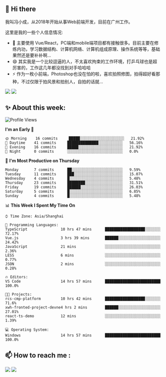## 👋 Hi there

我叫冯小成，从2018年开始从事Web前端开发，目前在广州工作。

这里是我的一些个人信息情况:

- 🌱 主要使用 Vue/React，PC端和mobile端项目都有接触很多。目前主要在修练内功，学习数据结构、计算机网络、计算机组成原理、操作系统等等，基础果然还是要补补啊...
- 😄 其实我是一个比较逗逼的人，不太喜欢拘束的工作环境，打乒乓球也是超厉害的，工作这几年都没找到对手哈哈哈
- ⚡ 作为一枚小前端，Photoshop也没在怕的啦，喜欢拍照修图，拍得超好看那种，不过仅限于拍风景和拍别人，自拍的话就...

![](https://github-readme-stats.vercel.app/api?username=fxpixels&theme=graywhite&hide_border=true)
![](https://github-readme-stats.vercel.app/api/top-langs/?username=fxpixels&hide_border=true&layout=compact)

<!--
<img src="https://github-readme-stats.vercel.app/api?username=fxpixels&theme=graywhite&hide_border=true" width="500" alt=""/>
<img src="https://github-readme-stats.vercel.app/api/top-langs/?username=fxpixels&hide_border=true&layout=compact" width="300" alt=""/>
-->
## ✨ About this week:
<!--START_SECTION:waka-->
![Profile Views](http://img.shields.io/badge/Profile%20Views-1-blue)

**I'm an Early 🐤** 

```text
🌞 Morning    16 commits     █████░░░░░░░░░░░░░░░░░░░░   21.92% 
🌆 Daytime    41 commits     ██████████████░░░░░░░░░░░   56.16% 
🌃 Evening    16 commits     █████░░░░░░░░░░░░░░░░░░░░   21.92% 
🌙 Night      0 commits      ░░░░░░░░░░░░░░░░░░░░░░░░░   0.0%

```
📅 **I'm Most Productive on Thursday** 

```text
Monday       7 commits      ██░░░░░░░░░░░░░░░░░░░░░░░   9.59% 
Tuesday      11 commits     ███░░░░░░░░░░░░░░░░░░░░░░   15.07% 
Wednesday    4 commits      █░░░░░░░░░░░░░░░░░░░░░░░░   5.48% 
Thursday     23 commits     ████████░░░░░░░░░░░░░░░░░   31.51% 
Friday       19 commits     ██████░░░░░░░░░░░░░░░░░░░   26.03% 
Saturday     5 commits      █░░░░░░░░░░░░░░░░░░░░░░░░   6.85% 
Sunday       4 commits      █░░░░░░░░░░░░░░░░░░░░░░░░   5.48%

```


📊 **This Week I Spent My Time On** 

```text
⌚︎ Time Zone: Asia/Shanghai

💬 Programming Languages: 
TypeScript               10 hrs 47 mins      ██████████████████░░░░░░░   72.17% 
Vue.js                   3 hrs 39 mins       ██████░░░░░░░░░░░░░░░░░░░   24.42% 
JavaScript               21 mins             ░░░░░░░░░░░░░░░░░░░░░░░░░   2.36% 
LESS                     6 mins              ░░░░░░░░░░░░░░░░░░░░░░░░░   0.77% 
JSON                     2 mins              ░░░░░░░░░░░░░░░░░░░░░░░░░   0.28%

🔥 Editors: 
VS Code                  14 hrs 57 mins      █████████████████████████   100.0%

🐱‍💻 Projects: 
rcs-cmp-platform         10 hrs 42 mins      ██████████████████░░░░░░░   71.6% 
xwh-fronted-project-devne4 hrs 2 mins        ██████░░░░░░░░░░░░░░░░░░░   27.01% 
react-ts-demo            12 mins             ░░░░░░░░░░░░░░░░░░░░░░░░░   1.39%

💻 Operating System: 
Windows                  14 hrs 57 mins      █████████████████████████   100.0%

```


<!--END_SECTION:waka-->

## :mailbox: How to reach me : 

[<img src="https://img.icons8.com/bubbles/50/000000/gmail.png"/>](mailto:iampcfox@gmail.com)
[<img target="_blank" src="https://img.icons8.com/bubbles/50/000000/github.png">](https://github.com/FxPixels)



<!-- ![Visitor Badge](https://visitor-badge.laobi.icu/badge?page_id=fxpixels) -->

<!--
**FxPixels/FxPixels** is a ✨ _special_ ✨ repository because its `README.md` (this file) appears on your GitHub profile.

Here are some ideas to get you started:

- 🔭 I’m currently working on ...
- 🌱 I’m currently learning ...
- 👯 I’m looking to collaborate on ...
- 🤔 I’m looking for help with ...
- 💬 Ask me about ...
- 📫 How to reach me: ...
- 😄 Pronouns: ...
- ⚡ Fun fact: ...
-->
